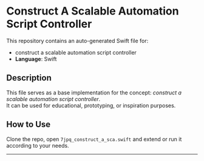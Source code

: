 # Construct A Scalable Automation Script Controller

This repository contains an auto-generated Swift file for:

- construct a scalable automation script controller
- **Language**: Swift

## Description

This file serves as a base implementation for the concept: *construct a scalable automation script controller*.  
It can be used for educational, prototyping, or inspiration purposes.

## How to Use

Clone the repo, open `7jpq_construct_a_sca.swift` and extend or run it according to your needs.

---


